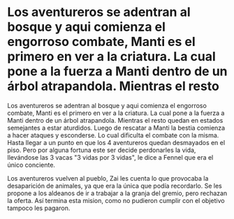 # Los aventureros se adentran al bosque y aqui comienza el engorroso combate, Manti es el primero en ver a la criatura. La cual pone a la fuerza a Manti dentro de un árbol atrapandola. Mientras el resto

Los aventureros se adentran al bosque y aqui comienza el engorroso combate, Manti es el primero en ver a la criatura. La cual pone a la fuerza a Manti dentro de un árbol atrapandola. Mientras el resto quedan en estados semejantes a estar aturdidos. Luego de rescatar a Manti la bestia comienza a hacer ataques y esconderse. Lo cual dificulta el combate con la misma. Hasta llegar a un punto en que los 4 aventureros quedan desmayados en el piso. Pero por alguna fortuna este ser decide perdonarles la vida, llevándose las 3 vacas "3 vidas por 3 vidas", le dice a Fennel que era el único conciente.

Los aventureros vuelven al pueblo, Zai les cuenta lo que provocaba la desaparición de animales, ya que era la única que podía recordarlo. Se les propone a los aldeanos de ir a trabajar a la granja del gremio, pero rechazan la oferta. Así termina esta mision, como no pudieron cumplir con el objetivo tampoco les pagaron.

